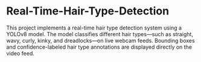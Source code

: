 # Real-Time-Hair-Type-Detection
This project implements a real-time hair type detection system using a YOLOv8 model. The model classifies different hair types—such as straight, wavy, curly, kinky, and dreadlocks—on live webcam feeds. Bounding boxes and confidence-labeled hair type annotations are displayed directly on the video feed.
